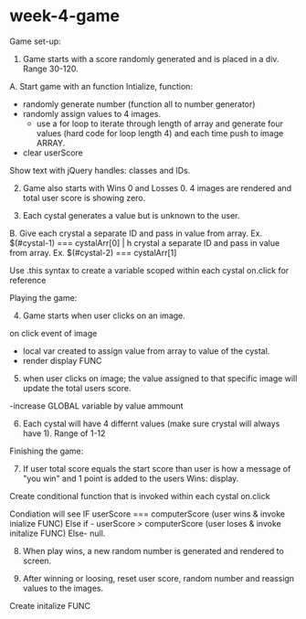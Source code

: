 # week-4-game

Game set-up:
1. Game starts with a score randomly generated and is placed in a div. Range 30-120.

A. Start game with an function Intialize, function:
  - randomly generate number (function all to number generator)
  - randomly assign values to 4 images.
    - use a for loop to iterate through length of array and generate four values (hard code for loop length 4) and each time push to image ARRAY. 
  - clear userScore

  Show text with jQuery handles: classes and IDs. 


2. Game also starts with Wins 0 and Losses 0. 4 images are rendered  and total user score is showing zero.

3. Each cystal generates a value but is unknown to the user.

B. Give each crystal a separate ID and pass in value from array. Ex. $(#cystal-1) === cystalArr[0] | h crystal a separate ID and pass in value from array. Ex. $(#cystal-2) === cystalArr[1]

Use .this syntax to create a variable scoped within each cystal on.click for reference


Playing the game:

4. Game starts when user clicks on an image.

on click event of image
- local var created to assign value from array to value of the cystal.
- render display FUNC


5. when user clicks on image; the value assigned to that specific image will update the total users score.

-increase GLOBAL variable by value ammount

6. Each cystal will have 4 differnt values (make sure crystal will always have 1). Range of 1-12


Finishing the game:

7. If user total score equals the start score than user is how a message of "you win" and 1 point is added to the users Wins: display.

Create conditional function that is invoked within each cystal on.click 

Condiation will see 
IF userScore === computerScore (user wins & invoke inialize FUNC)
Else if - userScore > computerScore (user loses & invoke initalize FUNC)
Else- null.

8. When play wins, a new random number is generated and rendered to screen.

9. After winning or loosing, reset user score, random number and reassign values to the images.

Create initalize FUNC



